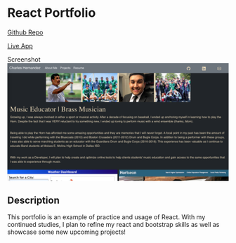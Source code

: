 # React Portfolio

[Github Repo](https://github.com/cah4758/react-portfolio)

[Live App](https://cah4758.github.io/react-portfolio/)

Screenshot
![Screenshot](src/images/react-portfolio.png)

## Description

This portfolio is an example of practice and usage of React. With my continued studies, I plan to refine my react and bootstrap skills as well as showcase some new upcoming projects!
